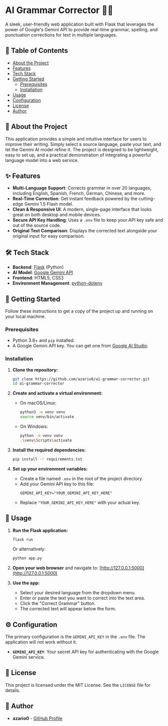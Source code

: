 # AI Grammar Corrector 🤖✨

A sleek, user-friendly web application built with Flask that leverages the power of Google's Gemini API to provide real-time grammar, spelling, and punctuation corrections for text in multiple languages.



## 📖 Table of Contents

- [About the Project](#about-the-project)
- [Features](#-features)
- [Tech Stack](#-tech-stack)
- [Getting Started](#-getting-started)
  - [Prerequisites](#prerequisites)
  - [Installation](#installation)
- [Usage](#-usage)
- [Configuration](#-configuration)
- [License](#-license)
- [Author](#-author)

## 🎯 About the Project

This application provides a simple and intuitive interface for users to improve their writing. Simply select a source language, paste your text, and let the Gemini AI model refine it. The project is designed to be lightweight, easy to set up, and a practical demonstration of integrating a powerful language model into a web service.

## ✨ Features

-   **Multi-Language Support**: Corrects grammar in over 20 languages, including English, Spanish, French, German, Chinese, and more.
-   **Real-Time Correction**: Get instant feedback powered by the cutting-edge Gemini 1.5 Flash model.
-   **Clean & Responsive UI**: A modern, single-page interface that looks great on both desktop and mobile devices.
-   **Secure API Key Handling**: Uses a `.env` file to keep your API key safe and out of the source code.
-   **Original Text Comparison**: Displays the corrected text alongside your original input for easy comparison.

## 🛠️ Tech Stack

-   **Backend**: [Flask](https://flask.palletsprojects.com/) (Python)
-   **AI Model**: [Google Gemini API](https://ai.google.dev/)
-   **Frontend**: HTML5, CSS3
-   **Environment Management**: [python-dotenv](https://pypi.org/project/python-dotenv/)

## 🚀 Getting Started

Follow these instructions to get a copy of the project up and running on your local machine.

### Prerequisites

-   Python 3.8+ and `pip` installed.
-   A Google Gemini API key. You can get one from [Google AI Studio](https://aistudio.google.com/app/apikey).

### Installation

1.  **Clone the repository:**
    ```sh
    git clone https://github.com/azario0/ai-grammar-corrector.git
    cd ai-grammar-corrector
    ```

2.  **Create and activate a virtual environment:**
    -   On macOS/Linux:
        ```sh
        python3 -m venv venv
        source venv/bin/activate
        ```
    -   On Windows:
        ```sh
        python -m venv venv
        .\venv\Scripts\activate
        ```

3.  **Install the required dependencies:**
    ```sh
    pip install -r requirements.txt
    ```

4.  **Set up your environment variables:**
    -   Create a file named `.env` in the root of the project directory.
    -   Add your Gemini API key to this file:
        ```
        GEMINI_API_KEY="YOUR_GEMINI_API_KEY_HERE"
        ```
    -   Replace `"YOUR_GEMINI_API_KEY_HERE"` with your actual key.

## 🏃 Usage

1.  **Run the Flask application:**
    ```sh
    flask run
    ```
    Or alternatively:
    ```sh
    python app.py
    ```

2.  **Open your web browser** and navigate to:
    [http://127.0.0.1:5000](http://127.0.0.1:5000)

3.  **Use the app:**
    -   Select your desired language from the dropdown menu.
    -   Enter or paste the text you want to correct into the text area.
    -   Click the "Correct Grammar" button.
    -   The corrected text will appear below the form.

## ⚙️ Configuration

The primary configuration is the `GEMINI_API_KEY` in the `.env` file. The application will not work without it.

-   **`GEMINI_API_KEY`**: Your secret API key for authenticating with the Google Gemini service.

## 📄 License

This project is licensed under the MIT License. See the `LICENSE` file for details.

## 👤 Author

-   **azario0** - [GitHub Profile](https://github.com/azario0)